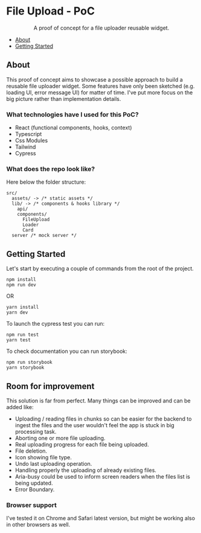 # File Upload - PoC
<p align="center">
  A proof of concept for a file uploader reusable widget.
</p>

- [About](#about)
- [Getting Started](#getting-started)

## About

This proof of concept aims to showcase a possible approach to build a reusable file uploader widget. 
Some features have only been sketched (e.g. loading UI, error message UI) for matter of time. I've put more focus on the big picture rather than implementation details.

### What technologies have I used for this PoC?
-	React (functional components, hooks, context)
-	Typescript
-	Css Modules
-	Tailwind
- Cypress

### What does the repo look like?

Here below the folder structure:

```
src/
  assets/ -> /* static assets */
  lib/ -> /* components & hooks library */
    api/
    components/
      FileUpload
      Loader
      Card
  server /* mock server */
```

## Getting Started

Let's start by executing a couple of commands from the root of the project.

```
npm install
npm run dev
```

OR

```
yarn install
yarn dev
```

To launch the cypress test you can run:

```
npm run test
yarn test
```

To check documentation you can run storybook:

```
npm run storybook
yarn storybook
```

## Room for improvement

This solution is far from perfect. Many things can be improved and can be added like:

- Uploading / reading files in chunks so can be easier for the backend to ingest the files and the user wouldn't feel the app is stuck in big processing task.
- Aborting one or more file uploading.
- Real uploading progress for each file being uploaded.
- File deletion.
- Icon showing file type.
- Undo last uploading operation.
- Handling properly the uploading of already existing files.
- Aria-busy could be used to inform screen readers when the files list is being updated.
- Error Boundary.

### Browser support

I've tested it on Chrome and Safari latest version, but might be working also in other browsers as well.
